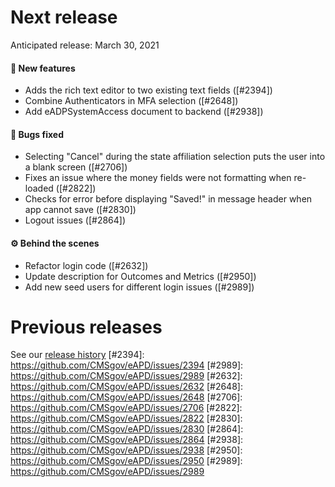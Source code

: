 # Next release

Anticipated release: March 30, 2021

#### 🚀 New features

- Adds the rich text editor to two existing text fields ([#2394])
- Combine Authenticators in MFA selection ([#2648])
- Add eADPSystemAccess document to backend ([#2938])

#### 🐛 Bugs fixed

- Selecting "Cancel" during the state affiliation selection puts the user into a blank screen ([#2706])
- Fixes an issue where the money fields were not formatting when re-loaded ([#2822])
- Checks for error before displaying "Saved!" in message header when app cannot save ([#2830])
- Logout issues ([#2864])

#### ⚙️ Behind the scenes

- Refactor login code ([#2632])
- Update description for Outcomes and Metrics ([#2950])
- Add new seed users for different login issues ([#2989])


# Previous releases

See our [release history](https://github.com/CMSgov/eAPD/releases)
[#2394]: https://github.com/CMSgov/eAPD/issues/2394
[#2989]: https://github.com/CMSgov/eAPD/issues/2989
[#2632]: https://github.com/CMSgov/eAPD/issues/2632
[#2648]: https://github.com/CMSgov/eAPD/issues/2648
[#2706]: https://github.com/CMSgov/eAPD/issues/2706
[#2822]: https://github.com/CMSgov/eAPD/issues/2822
[#2830]: https://github.com/CMSgov/eAPD/issues/2830
[#2864]: https://github.com/CMSgov/eAPD/issues/2864
[#2938]: https://github.com/CMSgov/eAPD/issues/2938
[#2950]: https://github.com/CMSgov/eAPD/issues/2950
[#2989]: https://github.com/CMSgov/eAPD/issues/2989
